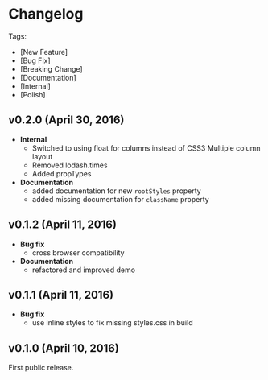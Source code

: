 # Changelog

Tags:

- [New Feature]
- [Bug Fix]
- [Breaking Change]
- [Documentation]
- [Internal]
- [Polish]

## v0.2.0 (April 30, 2016)

- **Internal**
  - Switched to using float for columns instead of CSS3 Multiple column layout
  - Removed lodash.times
  - Added propTypes
- **Documentation**
  - added documentation for new `rootStyles` property
  - added missing documentation for `className` property

## v0.1.2 (April 11, 2016)

- **Bug fix**
  - cross browser compatibility
- **Documentation**
  - refactored and improved demo

## v0.1.1 (April 11, 2016)

- **Bug fix**
  - use inline styles to fix missing styles.css in build

## v0.1.0 (April 10, 2016)

First public release.